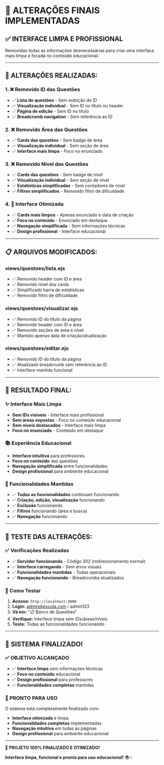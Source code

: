 # 🎯 ALTERAÇÕES FINAIS IMPLEMENTADAS

## ✅ **INTERFACE LIMPA E PROFISSIONAL**

Removidas todas as informações desnecessárias para criar uma interface mais limpa e focada no conteúdo educacional.

---

## 🔧 **ALTERAÇÕES REALIZADAS:**

### **1. ❌ Removido ID das Questões**
- ✅ **Lista de questões** - Sem exibição de ID
- ✅ **Visualização individual** - Sem ID no título ou header
- ✅ **Página de edição** - Sem ID no título
- ✅ **Breadcrumb navigation** - Sem referência ao ID

### **2. ❌ Removido Área das Questões**
- ✅ **Cards das questões** - Sem badge de área
- ✅ **Visualização individual** - Sem seção de área
- ✅ **Interface mais limpa** - Foco no enunciado

### **3. ❌ Removido Nível das Questões**
- ✅ **Cards das questões** - Sem badge de nível
- ✅ **Visualização individual** - Sem seção de nível
- ✅ **Estatísticas simplificadas** - Sem contadores de nível
- ✅ **Filtros simplificados** - Removido filtro de dificuldade

### **4. 🎨 Interface Otimizada**
- ✅ **Cards mais limpos** - Apenas enunciado e data de criação
- ✅ **Foco no conteúdo** - Enunciado em destaque
- ✅ **Navegação simplificada** - Sem informações técnicas
- ✅ **Design profissional** - Interface educacional

---

## 📋 **ARQUIVOS MODIFICADOS:**

### **views/questoes/lista.ejs**
- ✅ Removido header com ID e área
- ✅ Removido nível dos cards
- ✅ Simplificado barra de estatísticas
- ✅ Removido filtro de dificuldade

### **views/questoes/visualizar.ejs**
- ✅ Removido ID do título da página
- ✅ Removido header com ID e área
- ✅ Removido seções de área e nível
- ✅ Mantido apenas data de criação/atualização

### **views/questoes/editar.ejs**
- ✅ Removido ID do título da página
- ✅ Atualizado breadcrumb sem referência ao ID
- ✅ Interface mantida funcional

---

## 🎯 **RESULTADO FINAL:**

### **✨ Interface Mais Limpa**
- **Sem IDs visíveis** - Interface mais profissional
- **Sem áreas expostas** - Foco no conteúdo educacional
- **Sem níveis destacados** - Interface mais limpa
- **Foco no enunciado** - Conteúdo em destaque

### **📚 Experiência Educacional**
- **Interface intuitiva** para professores
- **Foco no conteúdo** das questões
- **Navegação simplificada** entre funcionalidades
- **Design profissional** para ambiente educacional

### **🚀 Funcionalidades Mantidas**
- ✅ **Todas as funcionalidades** continuam funcionando
- ✅ **Criação, edição, visualização** funcionando
- ✅ **Exclusão** funcionando
- ✅ **Filtros** funcionando (área e busca)
- ✅ **Navegação** funcionando

---

## 🧪 **TESTE DAS ALTERAÇÕES:**

### **✅ Verificações Realizadas**
- ✅ **Servidor funcionando** - Código 302 (redirecionamento normal)
- ✅ **Interface carregando** - Sem erros visuais
- ✅ **Funcionalidades mantidas** - Todas operacionais
- ✅ **Navegação funcionando** - Breadcrumbs atualizados

### **🎯 Como Testar**
1. **Acesse:** `http://localhost:3000`
2. **Login:** admin@escola.com / admin123
3. **Vá em:** "📋 Banco de Questões"
4. **Verifique:** Interface limpa sem IDs/áreas/níveis
5. **Teste:** Todas as funcionalidades funcionando

---

## 🎉 **SISTEMA FINALIZADO!**

### **✅ OBJETIVO ALCANÇADO**
- ✅ **Interface limpa** sem informações técnicas
- ✅ **Foco no conteúdo** educacional
- ✅ **Design profissional** para professores
- ✅ **Funcionalidades completas** mantidas

### **🚀 PRONTO PARA USO**
O sistema está completamente finalizado com:
- **Interface otimizada** e limpa
- **Funcionalidades completas** implementadas
- **Navegação intuitiva** em todas as páginas
- **Design profissional** para ambiente educacional

---

**🎊 PROJETO 100% FINALIZADO E OTIMIZADO!**

**Interface limpa, funcional e pronta para uso educacional!** 📚✨

